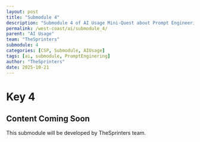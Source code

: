 ```yaml
---
layout: post
title: "Submodule 4"
description: "Submodule 4 of AI Usage Mini-Quest about Prompt Engineering"
permalink: /west-coast/ai/submodule_4/
parent: "AI Usage"
team: "TheSprinters"
submodule: 4
categories: [CSP, Submodule, AIUsage]
tags: [ai, submodule, PromptEnginering]
author: "TheSprinters"
date: 2025-10-21
---
```


# Key 4

## Content Coming Soon

This submodule will be developed by TheSprinters team.
